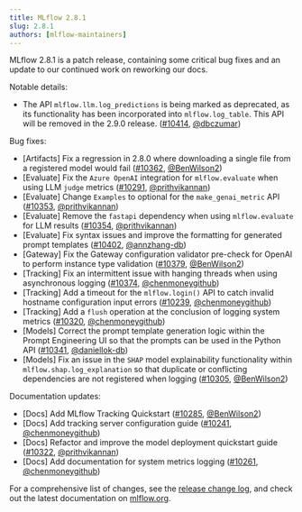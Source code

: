 ```yaml
---
title: MLflow 2.8.1
slug: 2.8.1
authors: [mlflow-maintainers]
---
```


MLflow 2.8.1 is a patch release, containing some critical bug fixes and an update to our continued work on reworking our docs.

Notable details:

- The API `mlflow.llm.log_predictions` is being marked as deprecated, as its functionality has been incorporated into `mlflow.log_table`. This API will be removed in the 2.9.0 release. ([#10414](https://github.com/mlflow/mlflow/pull/10414), [@dbczumar](https://github.com/dbczumar))

Bug fixes:

- [Artifacts] Fix a regression in 2.8.0 where downloading a single file from a registered model would fail ([#10362](https://github.com/mlflow/mlflow/pull/10362), [@BenWilson2](https://github.com/BenWilson2))
- [Evaluate] Fix the `Azure OpenAI` integration for `mlflow.evaluate` when using LLM `judge` metrics ([#10291](https://github.com/mlflow/mlflow/pull/10291), [@prithvikannan](https://github.com/prithvikannan))
- [Evaluate] Change `Examples` to optional for the `make_genai_metric` API ([#10353](https://github.com/mlflow/mlflow/pull/10353), [@prithvikannan](https://github.com/prithvikannan))
- [Evaluate] Remove the `fastapi` dependency when using `mlflow.evaluate` for LLM results ([#10354](https://github.com/mlflow/mlflow/pull/10354), [@prithvikannan](https://github.com/prithvikannan))
- [Evaluate] Fix syntax issues and improve the formatting for generated prompt templates ([#10402](https://github.com/mlflow/mlflow/pull/10402), [@annzhang-db](https://github.com/annzhang-db))
- [Gateway] Fix the Gateway configuration validator pre-check for OpenAI to perform instance type validation ([#10379](https://github.com/mlflow/mlflow/pull/10379), [@BenWilson2](https://github.com/BenWilson2))
- [Tracking] Fix an intermittent issue with hanging threads when using asynchronous logging ([#10374](https://github.com/mlflow/mlflow/pull/10374), [@chenmoneygithub](https://github.com/chenmoneygithub))
- [Tracking] Add a timeout for the `mlflow.login()` API to catch invalid hostname configuration input errors ([#10239](https://github.com/mlflow/mlflow/pull/10239), [@chenmoneygithub](https://github.com/chenmoneygithub))
- [Tracking] Add a `flush` operation at the conclusion of logging system metrics ([#10320](https://github.com/mlflow/mlflow/pull/10320), [@chenmoneygithub](https://github.com/chenmoneygithub))
- [Models] Correct the prompt template generation logic within the Prompt Engineering UI so that the prompts can be used in the Python API ([#10341](https://github.com/mlflow/mlflow/pull/10341), [@daniellok-db](https://github.com/daniellok-db))
- [Models] Fix an issue in the `SHAP` model explainability functionality within `mlflow.shap.log_explanation` so that duplicate or conflicting dependencies are not registered when logging ([#10305](https://github.com/mlflow/mlflow/pull/10305), [@BenWilson2](https://github.com/BenWilson2))

Documentation updates:

- [Docs] Add MLflow Tracking Quickstart ([#10285](https://github.com/mlflow/mlflow/pull/10285), [@BenWilson2](https://github.com/BenWilson2))
- [Docs] Add tracking server configuration guide ([#10241](https://github.com/mlflow/mlflow/pull/10241), [@chenmoneygithub](https://github.com/chenmoneygithub))
- [Docs] Refactor and improve the model deployment quickstart guide ([#10322](https://github.com/mlflow/mlflow/pull/10322), [@prithvikannan](https://github.com/prithvikannan))
- [Docs] Add documentation for system metrics logging ([#10261](https://github.com/mlflow/mlflow/pull/10261), [@chenmoneygithub](https://github.com/chenmoneygithub))

For a comprehensive list of changes, see the [release change log](https://github.com/mlflow/mlflow/releases/tag/v2.8.1), and check out the latest documentation on [mlflow.org](http://mlflow.org/).
